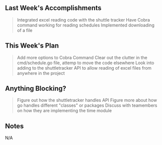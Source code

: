 ## Last Week's Accomplishments

> Integrated excel reading code with the shuttle tracker 
> Have Cobra command working for reading schedules 
> Implemented downloading of a file 

## This Week's Plan

> Add more options to Cobra Command 
> Clear out the clutter in the cmd/schedule.go file, attemp to move the code elsewhere 
> Look into adding to the shuttletracker API to allow reading of excel files from anywhere in the project

## Anything Blocking?

> Figure out how the shuttletracker handles API 
> Figure more about how go handles different "classes" or packages
> Discuss with teamembers on how they are implementing the time module 

## Notes

N/A
